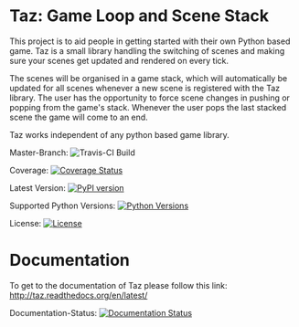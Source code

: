 # Taz: Game Loop and Scene Stack
This project is to aid people in getting started with their own Python based game.
Taz is a small library handling the switching of scenes and making sure your scenes get
updated and rendered on every tick.

The scenes will be organised in a game stack, which will automatically be updated
for all scenes whenever a new scene is registered with the Taz library. 
The user has the opportunity to force scene changes in pushing or popping from the game's
stack. Whenever the user pops the last stacked scene the game will come to an end.

Taz works independent of any python based game library.

Master-Branch: ![Travis-CI Build](https://travis-ci.org/mkli90/Taz.svg?branch=master)

Coverage: [![Coverage Status](https://coveralls.io/repos/mkli90/Taz/badge.svg)](https://coveralls.io/r/mkli90/Taz)

Latest Version: [![PyPI version](https://badge.fury.io/py/tazlib.svg)](http://badge.fury.io/py/tazlib)

Supported Python Versions: [![Python Versions](https://img.shields.io/badge/python-2.7%2C%203.4-blue.svg)](https://pypi.python.org/pypi/tazlib/1.0.0)

License: [![License](https://img.shields.io/badge/license-GPLv3-blue.svg)](https://pypi.python.org/pypi/tazlib/1.0.0)

# Documentation

To get to the documentation of Taz please follow this link:
http://taz.readthedocs.org/en/latest/

Documentation-Status: [![Documentation Status](https://readthedocs.org/projects/taz/badge/?version=latest)](https://readthedocs.org/projects/taz/?badge=latest)




